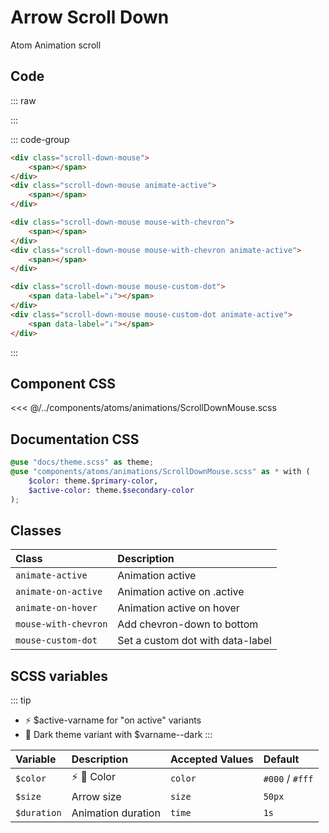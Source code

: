 # Arrow Scroll Down
<Badge type="tip">Atom</Badge> <Badge type="info">Animation</Badge> <Badge type="info">scroll</Badge>

## Code

::: raw
<div class="dev-section">
    <div class="scroll-down-mouse">
        <span></span>
    </div>
    <div class="scroll-down-mouse animate-active">
        <span></span>
    </div>
    <div class="scroll-down-mouse mouse-with-chevron">
        <span></span>
    </div>
    <div class="scroll-down-mouse mouse-with-chevron animate-active">
        <span></span>
    </div>
    <div class="scroll-down-mouse mouse-custom-dot">
        <span data-label="↓"></span>
    </div>
    <div class="scroll-down-mouse mouse-custom-dot animate-active">
        <span data-label="↓"></span>
    </div>
</div>
:::

::: code-group
```html [default]
<div class="scroll-down-mouse">
    <span></span>
</div>
<div class="scroll-down-mouse animate-active">
    <span></span>
</div>
```
```html [with chevron]
<div class="scroll-down-mouse mouse-with-chevron">
    <span></span>
</div>
<div class="scroll-down-mouse mouse-with-chevron animate-active">
    <span></span>
</div>
```
```html [custom-dot]
<div class="scroll-down-mouse mouse-custom-dot">
    <span data-label="↓"></span>
</div>
<div class="scroll-down-mouse mouse-custom-dot animate-active">
    <span data-label="↓"></span>
</div>
```
:::

## Component CSS

<<< @/../components/atoms/animations/ScrollDownMouse.scss

## Documentation CSS

```scss
@use "docs/theme.scss" as theme;
@use "components/atoms/animations/ScrollDownMouse.scss" as * with (
    $color: theme.$primary-color,
    $active-color: theme.$secondary-color
);
```

## Classes

| Class                | Description                      |
|:---------------------|:---------------------------------|
| `animate-active`     | Animation active                 |
| `animate-on-active`  | Animation active on .active      |
| `animate-on-hover`   | Animation active on hover        |
| `mouse-with-chevron` | Add chevron-down to bottom       |
| `mouse-custom-dot`   | Set a custom dot with data-label |


## SCSS variables
::: tip
- :zap: $active-varname for "on active" variants
- :first_quarter_moon_with_face: Dark theme variant with $varname--dark
:::

| Variable    | Description                                | Accepted Values | Default          |
|:------------|:-------------------------------------------|:----------------|:-----------------|
| `$color`    | :zap: :first_quarter_moon_with_face: Color | `color`         | `#000` / `#fff`  |
| `$size`     | Arrow size                                 | `size`          | `50px`           |
| `$duration` | Animation duration                         | `time`          | `1s`             |


<style lang="scss">
@use "docs/theme.scss" as theme;
@use "components/atoms/animations/ScrollDownMouse.scss" as * with (
    $color: theme.$primary-color,
    $active-color: theme.$secondary-color
);
</style>